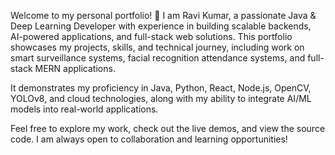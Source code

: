 Welcome to my personal portfolio! 👋
I am Ravi Kumar, a passionate Java & Deep Learning Developer with experience in building scalable backends, AI-powered applications, and full-stack web solutions. This portfolio showcases my projects, skills, and technical journey, including work on smart surveillance systems, facial recognition attendance systems, and full-stack MERN applications.

It demonstrates my proficiency in Java, Python, React, Node.js, OpenCV, YOLOv8, and cloud technologies, along with my ability to integrate AI/ML models into real-world applications.

Feel free to explore my work, check out the live demos, and view the source code. I am always open to collaboration and learning opportunities!
